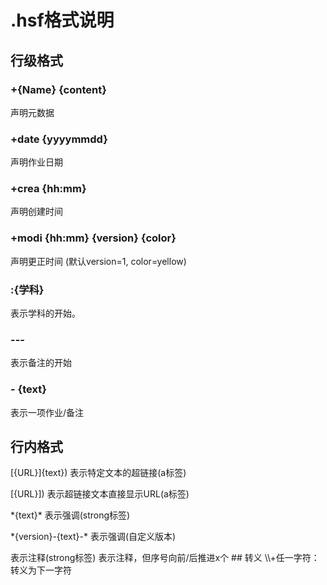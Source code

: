 # .hsf格式说明

## 行级格式

### +{Name} {content}

声明元数据

### +date {yyyymmdd}

声明作业日期

### +crea {hh:mm}

声明创建时间

### +modi {hh:mm} {version} {color}

声明更正时间 (默认version=1, color=yellow)

### :{学科}

表示学科的开始。

### ---

表示备注的开始

### - {text}

表示一项作业/备注

## 行内格式

\[{URL}]{text})
            表示特定文本的超链接(a标签)

\[{URL}])   表示超链接文本直接显示URL(a标签)

\*{text}*   表示强调(strong标签)

\*{version}-{text}-*
            表示强调(自定义版本)

<?>         表示注释(strong标签)

<?{+/-}{x}> 表示注释，但序号向前/后推进x个

## 转义

\\+任一字符：转义为下一字符